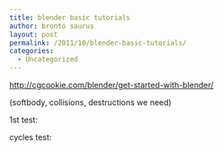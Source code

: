 ```yaml
---
title: blender basic tutorials
author: bronto saurus
layout: post
permalink: /2011/10/blender-basic-tutorials/
categories:
  - Uncategorized
---
```

<http://cgcookie.com/blender/get-started-with-blender/>

(softbody, collisions, destructions we need)

1st test:  


cycles test: